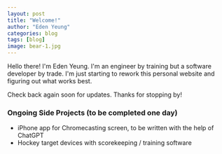 ```yaml
---
layout: post
title: "Welcome!"
author: "Eden Yeung"
categories: blog
tags: [blog]
image: bear-1.jpg
---
```


Hello there! I'm Eden Yeung. I'm an engineer by training but a software developer by trade. I'm just starting to rework this personal website and figuring out what works best. 

Check back again soon for updates. Thanks for stopping by!

### Ongoing Side Projects (to be completed one day)

- iPhone app for Chromecasting screen, to be written with the help of ChatGPT
- Hockey target devices with scorekeeping / training software
